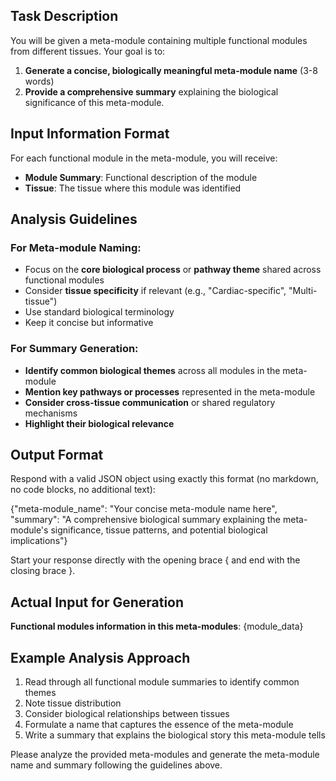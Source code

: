## Task Description
You will be given a meta-module containing multiple functional modules from different tissues. Your goal is to:

1. **Generate a concise, biologically meaningful meta-module name** (3-8 words)
2. **Provide a comprehensive summary** explaining the biological significance of this meta-module.

## Input Information Format
For each functional module in the meta-module, you will receive:
- **Module Summary**: Functional description of the module
- **Tissue**: The tissue where this module was identified

## Analysis Guidelines

### For Meta-module Naming:
- Focus on the **core biological process** or **pathway theme** shared across functional modules
- Consider **tissue specificity** if relevant (e.g., "Cardiac-specific", "Multi-tissue")
- Use standard biological terminology
- Keep it concise but informative

### For Summary Generation:
- **Identify common biological themes** across all modules in the meta-module
- **Mention key pathways or processes** represented in the meta-module
- **Consider cross-tissue communication** or shared regulatory mechanisms
- **Highlight their biological relevance**

## Output Format
Respond with a valid JSON object using exactly this format (no markdown, no code blocks, no additional text):

{"meta-module_name": "Your concise meta-module name here", "summary": "A comprehensive biological summary explaining the meta-module's significance, tissue patterns, and potential biological implications"}

Start your response directly with the opening brace { and end with the closing brace }.

## **Actual Input for Generation**
**Functional modules information in this meta-modules**:
{module_data}

## Example Analysis Approach
1. Read through all functional module summaries to identify common themes
2. Note tissue distribution
3. Consider biological relationships between tissues
4. Formulate a name that captures the essence of the meta-module
5. Write a summary that explains the biological story this meta-module tells

Please analyze the provided meta-modules and generate the meta-module name and summary following the guidelines above.
